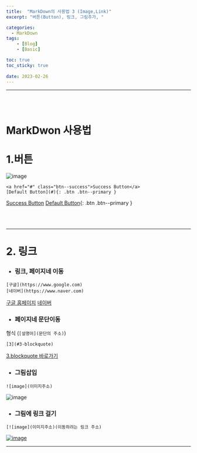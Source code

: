 ```yaml
---
title:  "MarkDown의 사용법 3 (Image,Link)"
excerpt: "버튼(Button), 링크, 그림추가, "

categories:
  - MarkDown
tags:
    - [Blog]
    - [Basic]

toc: true
toc_sticky: true
 
date: 2023-02-26
---
```

- - -
<br><br>

# MarkDwon 사용법

#   1.버튼  

![image](https://user-images.githubusercontent.com/96651722/221512400-cacf42d0-efb6-4c73-96f8-6a32307bbb5f.png)  

```
<a href="#" class="btn--success">Success Button</a>
[Default Button](#){: .btn .btn--primary }
```  
<a href="#" class="btn--success">Success Button</a>
[Default Button](#){: .btn .btn--primary }

<br><br>
* * *

#   2. 링크  
*   ### 링크, 페이지네 이동  
```
[구글](https://www.google.com)
[네이버](https://www.naver.com)
```  
[구글 홈페이지](https://www.google.com)
[네이버](https://www.naver.com)  
*   ### 페이지네 문단이동  
형식 (```[설명어](문단의 주소)```)  
```
[3](#3-blockquote)
```
[3.blockquote 바로가기](#3-blockquote)

*   ### 그림삽입  
```
![image](이미지주소)
```  
![image](https://upload.wikimedia.org/wikipedia/commons/thumb/1/19/Unity_Technologies_logo.svg/275px-Unity_Technologies_logo.svg.png)  

*   ### 그림에 링크 걸기  
```
[![image](이미지주소)(이동하려는 링크 주소)
```  
[![image](https://www.google.com/images/branding/googlelogo/2x/googlelogo_color_92x30dp.png)](https://www.google.com)  

* * * 